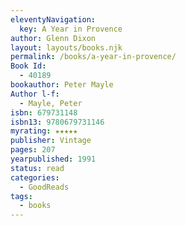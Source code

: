 ```yaml
---
eleventyNavigation:
  key: A Year in Provence
author: Glenn Dixon
layout: layouts/books.njk
permalink: /books/a-year-in-provence/
Book Id:
  - 40189
bookauthor: Peter Mayle
Author l-f:
  - Mayle, Peter
isbn: 679731148
isbn13: 9780679731146
myrating: ★★★★★
publisher: Vintage
pages: 207
yearpublished: 1991
status: read
categories:
  - GoodReads
tags:
  - books
---
```

